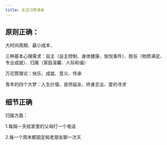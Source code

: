 ```yaml
---
title: 生活习惯清单
---
```


## 原则正确：

大时间周期、最小成本、

三种基本心理需求：自主（自主控制、身体健康、愉悦事件）、胜任（物质满足、专业成就）、归属（家庭温馨、人际和谐）

万花筒理论：快乐、成就、意义、传承

青年的四个大梦：人生价值、良师益友、终身志业、爱的寻求


## 细节正确

归属方面：

1.每隔一天给家里的父母打一个电话

2.每一个周末都固定和老朋友聊一次天






